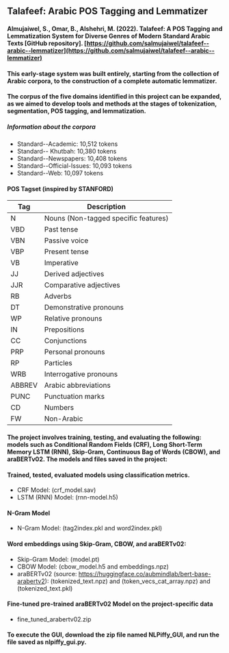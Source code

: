 ## Talafeef: Arabic POS Tagging and Lemmatizer

#### Almujaiwel, S., Omar, B., Alshehri, M. (2022). Talafeef: A POS Tagging and Lemmatization System for Diverse Genres of Modern Standard Arabic Texts [GitHub repository]. [https://github.com/salmujaiwel/talafeef--arabic--lemmatizer](https://github.com/salmujaiwel/talafeef--arabic--lemmatizer)

#### This early-stage system was built entirely, starting from the collection of Arabic corpora, to the construction of a complete automatic lemmatizer. 
#### The corpus of the five domains identified in this project can be expanded, as we aimed to develop tools and methods at the stages of tokenization, segmentation, POS tagging, and lemmatization.
##### Information about the corpora
  - Standard--Academic: 10,512 tokens
  - Standard-- Khutbah: 10,380 tokens
  - Standard--Newspapers: 10,408 tokens
  - Standard--Official-Issues: 10,093 tokens
  - Standard--Web: 10,097 tokens

#### POS Tagset (inspired by STANFORD)
| Tag    | Description                          |
|--------|--------------------------------------|
| N      | Nouns (Non-tagged specific features) |
| VBD    | Past tense                           |
| VBN    | Passive voice                        |
| VBP    | Present tense                        |
| VB     | Imperative                           |
| JJ     | Derived adjectives                   |
| JJR    | Comparative adjectives               |
| RB     | Adverbs                              |
| DT     | Demonstrative pronouns               |
| WP     | Relative pronouns                    |
| IN     | Prepositions                         |
| CC     | Conjunctions                         |
| PRP    | Personal pronouns                    |
| RP     | Particles                            |
| WRB    | Interrogative pronouns               |
| ABBREV | Arabic abbreviations                 |
| PUNC   | Punctuation marks                    |
| CD     | Numbers                              |
| FW     | Non-Arabic                           |

#### The project involves training, testing, and evaluating the following: models such as Conditional Random Fields (CRF), Long Short-Term Memory LSTM (RNN), Skip-Gram, Continuous Bag of Words (CBOW), and araBERTv02. The models and files saved in the project:
#### Trained, tested, evaluated models using classification metrics.
  - CRF Model: (crf_model.sav)
  - LSTM (RNN) Model: (rnn-model.h5)
#### N-Gram Model 
  - N-Gram Model: (tag2index.pkl and word2index.pkl)
#### Word embeddings using Skip-Gram, CBOW, and araBERTv02:
  - Skip-Gram Model: (model.pt)
  - CBOW Model: (cbow_model.h5 and embeddings.npz)
  - araBERTv02 (source: https://huggingface.co/aubmindlab/bert-base-arabertv2): (tokenized_text.npz) and (token_vecs_cat_array.npz) and (tokenized_text.pkl)
#### Fine-tuned pre-trained araBERTv02 Model on the project-specific data
  - fine_tuned_arabertv02.zip
#### To execute the GUI, download the zip file named NLPiffy_GUI, and run the file saved as nlpiffy_gui.py.
